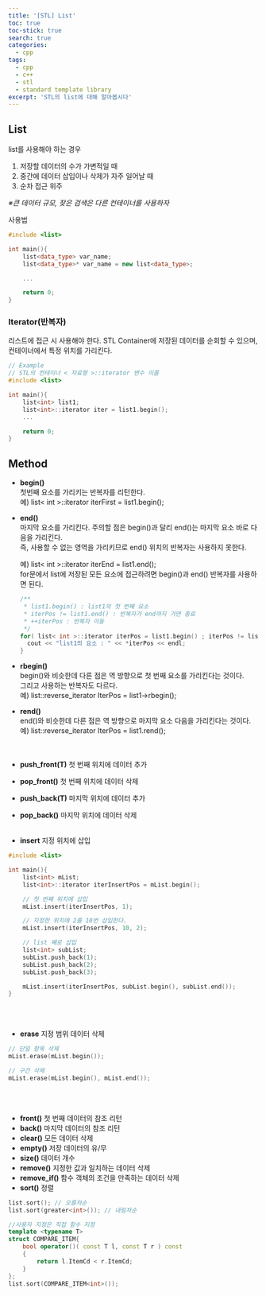 ```yaml
---
title: '[STL] List'
toc: true
toc-stick: true
search: true
categories:
  - cpp
tags:
  - cpp
  - c++
  - stl
  - standard template library
excerpt: 'STL의 list에 대해 알아봅시다'
---
```


## List

list를 사용해야 하는 경우
1. 저장할 데이터의 수가 가변적일 때
2. 중간에 데이터 삽입이나 삭제가 자주 일어날 때
3. 순차 접근 위주  

*※큰 데이터 규모, 잦은 검색은 다른 컨테이너를 사용하자*


사용법

``` cpp
#include <list>

int main(){
	list<data_type> var_name;
	list<data_type>* var_name = new list<data_type>;

	...

	return 0;
}
```



### Iterator(반복자)   
리스트에 접근 시 사용해야 한다.
STL Container에 저장된 데이터를 순회할 수 있으며, 컨테이너에서 특정 위치를 가리킨다.


``` cpp
// Example
// STL의 컨테이너 < 자료형 >::iterator 변수 이름
#include <list>

int main(){
	list<int> list1;
	list<int>::iterator iter = list1.begin();
	...

	return 0;
}
```


## Method
- **begin()**  
  첫번째 요소를 가리키는 반복자를 리턴한다.   
  예) list< int >::iterator iterFirst = list1.begin();
- **end()**   
  마지막 요소를 가리킨다. 주의할 점은 begin()과 달리 end()는 마지막 요소 바로 다음을 가리킨다.   
  즉, 사용할 수 없는 영역을 가리키므로 end() 위치의 반복자는 사용하지 못한다.   

  예) list< int >::iterator iterEnd = list1.end();   
  for문에서 list에 저장된 모든 요소에 접근하려면 begin()과 end() 반복자를 사용하면 된다.   
  ``` cpp
  /**
   * list1.begin() : list1의 첫 번째 요소
   * iterPos != list1.end() : 반복자가 end까지 가면 종료
   * ++iterPos : 반복자 이동
   */
  for( list< int >::iterator iterPos = list1.begin() ; iterPos != list1.end() ; ++iterPos ){
  	cout << "list1의 요소 : " << *iterPos << endl;
  }
  ```
- **rbegin()**   
  begin()와 비슷한데 다른 점은 역 방향으로 첫 번째 요소를 가리킨다는 것이다.  
  그리고 사용하는 반복자도 다르다.   
  예) list::reverse_iterator IterPos = list1->rbegin();
- **rend()**   
  end()와 비슷한데 다른 점은 역 방향으로 마지막 요소 다음을 가리킨다는 것이다.      
  예) list::reverse_iterator IterPos = list1.rend();   
<br/><br/>
	

- **push_front(T)**
  첫 번째 위치에 데이터 추가
- **pop_front()**
  첫 번째 위치에 데이터 삭제   
- **push_back(T)**
  마지막 위치에 데이터 추가
- **pop_back()** 
  마지막 위치에 데이터 삭제
<br/><br/>

- **insert** 지정 위치에 삽입

``` cpp
#include <list>

int main(){
	list<int> mList;
	list<int>::iterator iterInsertPos = mList.begin();

	// 첫 번째 위치에 삽입
	mList.insert(iterInsertPos, 1);

	// 지정한 위치에 2를 10번 삽입한다.
	mList.insert(iterInsertPos, 10, 2);

	// list 째로 삽입
	list<int> subList;
	subList.push_back(1);
	subList.push_back(2);
	subList.push_back(3);

	mList.insert(iterInsertPos, subList.begin(), subList.end());
}
```
<br/><br/>

- **erase** 지정 범위 데이터 삭제

``` cpp
// 단일 항목 삭제
mList.erase(mList.begin());

// 구간 삭제
mList.erase(mList.begin(), mList.end());
```
<br/><br/>


- **front()** 첫 번째 데이터의 참조 리턴
- **back()** 마지막 데이터의 참조 리턴
- **clear()** 모든 데이터 삭제
- **empty()** 저장 데이터의 유/무
- **size()** 데이터 개수
- **remove()** 지정한 값과 일치하는 데이터 삭제
- **remove_if()** 함수 객체의 조건을 만족하는 데이터 삭제
- **sort()** 정렬

``` cpp
list.sort(); // 오름차순
list.sort(greater<int>()); // 내림차순

//사용자 지정은 직접 함수 지정
template <typename T> 
struct COMPARE_ITEM{
	bool operator()( const T l, const T r ) const
	{
		return l.ItemCd < r.ItemCd;
	}
};
list.sort(COMPARE_ITEM<int>());
 ```
